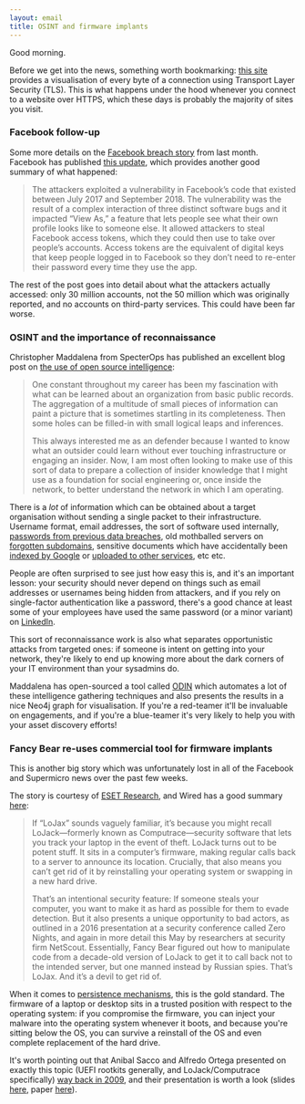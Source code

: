 ```yaml
---
layout: email
title: OSINT and firmware implants
---
```


Good morning.

Before we get into the news, something worth bookmarking: [this site](https://tls.ulfheim.net/) provides a visualisation of every byte of a connection using Transport Layer Security (TLS). This is what happens under the hood whenever you connect to a website over HTTPS, which these days is probably the majority of sites you visit.

### Facebook follow-up

Some more details on the [Facebook breach story](https://markeldo.com/Facebook-and-the-trade-off-of-centralised-authentication/) from last month. Facebook has published [this update](https://newsroom.fb.com/news/2018/10/update-on-security-issue/), which provides another good summary of what happened:

>The attackers exploited a vulnerability in Facebook’s code that existed between July 2017 and September 2018. The vulnerability was the result of a complex interaction of three distinct software bugs and it impacted “View As,” a feature that lets people see what their own profile looks like to someone else. It allowed attackers to steal Facebook access tokens, which they could then use to take over people’s accounts. Access tokens are the equivalent of digital keys that keep people logged in to Facebook so they don’t need to re-enter their password every time they use the app.

The rest of the post goes into detail about what the attackers actually accessed: only 30 million accounts, not the 50 million which was originally reported, and no accounts on third-party services. This could have been far worse.

### OSINT and the importance of reconnaissance

Christopher Maddalena from SpecterOps has published an excellent blog post on [the use of open source intelligence](https://posts.specterops.io/gathering-open-source-intelligence-bee58de48e05):

>One constant throughout my career has been my fascination with what can be learned about an organization from basic public records. The aggregation of a multitude of small pieces of information can paint a picture that is sometimes startling in its completeness. Then some holes can be filled-in with small logical leaps and inferences.
>
>This always interested me as an defender because I wanted to know what an outsider could learn without ever touching infrastructure or engaging an insider. Now, I am most often looking to make use of this sort of data to prepare a collection of insider knowledge that I might use as a foundation for social engineering or, once inside the network, to better understand the network in which I am operating.

There is a *lot* of information which can be obtained about a target organisation without sending a single packet to their infrastructure. Username format, email addresses, the sort of software used internally, [passwords from previous data breaches](https://haveibeenpwned.com/), old mothballed servers on [forgotten subdomains](https://www.bugcrowd.com/discovering-subdomains/), sensitive documents which have accidentally been [indexed by Google](https://www.v3.co.uk/v3-uk/news/3007452/microsoft-office-365-documents-leaked-onto-google-and-bing-over-users-misunderstanding-of-document-sharing) or [uploaded to other services](https://support.virustotal.com/hc/en-us/articles/115002093689-I-accidentally-uploaded-a-file-with-confidential-or-sensitive-information-to-VirusTotal-can-you-please-delete-it-), etc etc.

People are often surprised to see just how easy this is, and it's an important lesson: your security should never depend on things such as email addresses or usernames being hidden from attackers, and if you rely on single-factor authentication like a password, there's a good chance at least some of your employees have used the same password (or a minor variant) on [LinkedIn](https://www.troyhunt.com/observations-and-thoughts-on-the-linkedin-data-breach/).

This sort of reconnaissance work is also what separates opportunistic attacks from targeted ones: if someone is intent on getting into your network, they're likely to end up knowing more about the dark corners of your IT environment than your sysadmins do.

Maddalena has open-sourced a tool called [ODIN](https://github.com/chrismaddalena/ODIN) which automates a lot of these intelligence gathering techniques and also presents the results in a nice Neo4j graph for visualisation. If you're a red-teamer it'll be invaluable on engagements, and if you're a blue-teamer it's very likely to help you with your asset discovery efforts!

### Fancy Bear re-uses commercial tool for firmware implants

This is another big story which was unfortunately lost in all of the Facebook and Supermicro news over the past few weeks.

The story is courtesy of [ESET Research](https://www.welivesecurity.com/2018/09/27/lojax-first-uefi-rootkit-found-wild-courtesy-sednit-group/), and Wired has a good summary [here](https://www.wired.com/story/fancy-bear-hackers-uefi-rootkit/?mbid=social_twitter):

>If “LoJax” sounds vaguely familiar, it’s because you might recall LoJack—formerly known as Computrace—security software that lets you track your laptop in the event of theft. LoJack turns out to be potent stuff. It sits in a computer’s firmware, making regular calls back to a server to announce its location. Crucially, that also means you can’t get rid of it by reinstalling your operating system or swapping in a new hard drive.
>
>That’s an intentional security feature: If someone steals your computer, you want to make it as hard as possible for them to evade detection. But it also presents a unique opportunity to bad actors, as outlined in a 2016 presentation at a security conference called Zero Nights, and again in more detail this May by researchers at security firm NetScout. Essentially, Fancy Bear figured out how to manipulate code from a decade-old version of LoJack to get it to call back not to the intended server, but one manned instead by Russian spies. That’s LoJax. And it’s a devil to get rid of.

When it comes to [persistence mechanisms](https://attack.mitre.org/wiki/Persistence), this is the gold standard. The firmware of a laptop or desktop sits in a trusted position with respect to the operating system: if you compromise the firmware, you can inject your malware into the operating system whenever it boots, and because you're sitting below the OS, you can survive a reinstall of the OS and even complete replacement of the hard drive.

It's worth pointing out that Anibal Sacco and Alfredo Ortega presented on exactly this topic (UEFI rootkits generally, and LoJack/Computrace specifically) [way back in 2009](https://twitter.com/ortegaalfredo/status/1045449915827212290), and their presentation is worth a look (slides [here](https://www.blackhat.com/presentations/bh-usa-09/ORTEGA/BHUSA09-Ortega-DeactivateRootkit-SLIDES.pdf), paper [here](https://www.blackhat.com/presentations/bh-usa-09/ORTEGA/BHUSA09-Ortega-DeactivateRootkit-PAPER.pdf)).